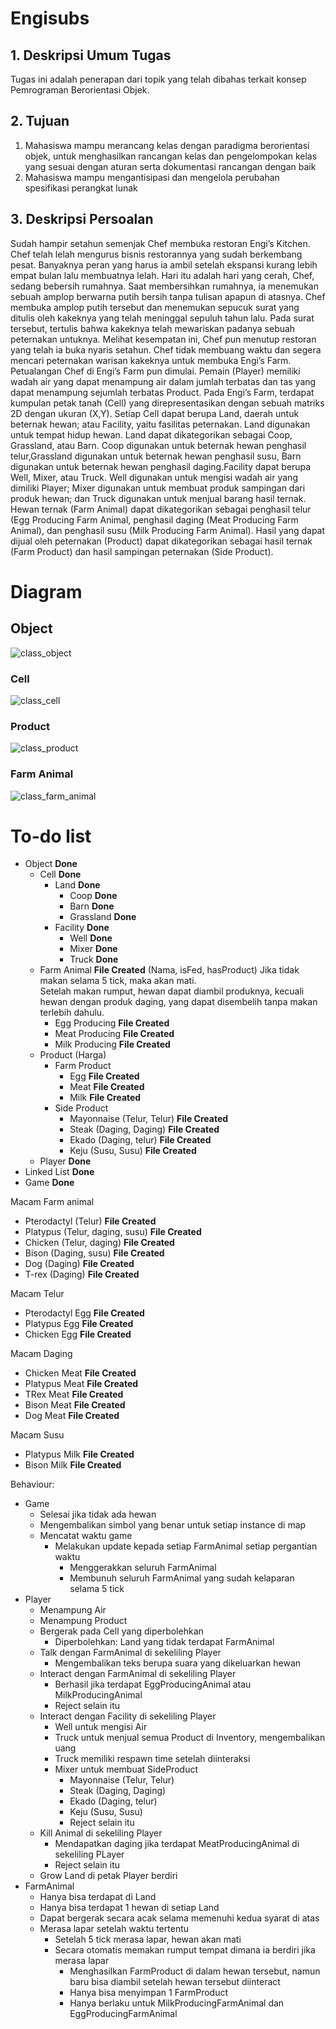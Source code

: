 # Engisubs
## 1. Deskripsi Umum Tugas
Tugas ini adalah penerapan dari topik yang telah dibahas terkait konsep Pemrograman Berorientasi Objek.
## 2. Tujuan
1. Mahasiswa mampu merancang kelas dengan paradigma berorientasi objek, untuk menghasilkan rancangan kelas dan pengelompokan kelas yang sesuai dengan aturan serta dokumentasi rancangan dengan baik
2. Mahasiswa mampu mengantisipasi dan mengelola perubahan spesifikasi perangkat lunak
## 3. Deskripsi Persoalan
Sudah hampir setahun semenjak Chef membuka restoran Engi’s Kitchen. Chef telah lelah mengurus bisnis restorannya yang sudah berkembang pesat. Banyaknya peran yang harus ia ambil setelah ekspansi kurang lebih empat bulan lalu membuatnya lelah. Hari itu adalah hari yang cerah, Chef, sedang bebersih rumahnya. Saat membersihkan rumahnya, ia menemukan sebuah amplop berwarna putih bersih tanpa tulisan apapun di atasnya. Chef membuka amplop putih tersebut dan menemukan sepucuk surat yang ditulis oleh kakeknya yang telah meninggal sepuluh tahun lalu. Pada surat tersebut, tertulis bahwa kakeknya telah mewariskan padanya sebuah peternakan untuknya. Melihat kesempatan ini, Chef pun menutup restoran yang telah ia buka nyaris setahun. Chef tidak membuang waktu dan segera mencari peternakan warisan kakeknya untuk membuka Engi’s Farm. Petualangan Chef di Engi’s Farm pun dimulai. Pemain (Player) memiliki wadah air yang dapat menampung air dalam jumlah terbatas dan tas yang dapat menampung sejumlah terbatas Product. Pada Engi’s Farm, terdapat kumpulan petak tanah (Cell) yang direpresentasikan dengan sebuah matriks 2D dengan ukuran (X,Y). Setiap Cell dapat berupa Land, daerah untuk beternak hewan; atau Facility, yaitu fasilitas peternakan. Land digunakan untuk tempat hidup hewan. Land dapat dikategorikan sebagai Coop, Grassland, atau Barn. Coop digunakan untuk beternak hewan penghasil telur,Grassland digunakan untuk beternak hewan penghasil susu, Barn digunakan untuk beternak hewan penghasil daging.Facility dapat berupa Well, Mixer, atau Truck. Well digunakan untuk mengisi wadah air yang dimiliki Player; Mixer digunakan untuk membuat produk sampingan dari produk hewan; dan Truck digunakan untuk menjual barang hasil ternak. Hewan ternak (Farm Animal) dapat dikategorikan sebagai penghasil telur (Egg Producing Farm Animal, penghasil daging (Meat Producing Farm Animal), dan penghasil susu (Milk Producing Farm Animal). Hasil yang dapat dijual oleh peternakan (Product) dapat dikategorikan sebagai hasil ternak (Farm Product) dan hasil sampingan peternakan (Side Product).
# Diagram
## Object
![class_object](https://user-images.githubusercontent.com/37581792/54508343-40963600-4978-11e9-9f58-b854045a9d64.png)

### Cell
![class_cell](https://user-images.githubusercontent.com/37581792/54508515-bf8b6e80-4978-11e9-9bd4-5d2590ae0b3c.png)

### Product
![class_product](https://user-images.githubusercontent.com/37581792/54508345-42f89000-4978-11e9-9e66-65cffefa3a71.png)

### Farm Animal
![class_farm_animal](https://user-images.githubusercontent.com/37581792/54508363-54da3300-4978-11e9-8c47-ab433c12ff00.png)

# To-do list
- Object **Done**
	- Cell **Done**
		- Land **Done**
			- Coop **Done**
			- Barn **Done**
			- Grassland **Done**
		- Facility **Done**
			- Well **Done**
			- Mixer **Done**
			- Truck **Done**
	- Farm Animal **File Created** (Nama, isFed, hasProduct)
		Jika tidak makan selama 5 tick, maka akan mati.   
		Setelah makan rumput, hewan dapat diambil produknya,
		kecuali hewan dengan produk daging, yang dapat disembelih
		tanpa makan terlebih dahulu.
		- Egg Producing **File Created**
		- Meat Producing **File Created**
		- Milk Producing **File Created**
	- Product (Harga)
		- Farm Product
			- Egg **File Created** 
			- Meat **File Created**
			- Milk **File Created**
		- Side Product
			- Mayonnaise (Telur, Telur) **File Created**
			- Steak (Daging, Daging) **File Created**
			- Ekado (Daging, telur) **File Created**
			- Keju (Susu, Susu) **File Created**
	- Player **Done**
- Linked List **Done**
- Game **Done**

Macam Farm animal
- Pterodactyl (Telur) **File Created**
- Platypus (Telur, daging, susu) **File Created**
- Chicken (Telur, daging) **File Created**
- Bison  (Daging, susu) **File Created**
- Dog (Daging) **File Created**
- T-rex (Daging) **File Created**

Macam Telur
- Pterodactyl Egg **File Created**
- Platypus Egg **File Created**
- Chicken Egg **File Created**

Macam Daging
- Chicken Meat **File Created**
- Platypus Meat **File Created**
- TRex Meat **File Created**
- Bison Meat **File Created**
- Dog Meat **File Created**

Macam Susu
- Platypus Milk **File Created**
- Bison Milk **File Created**

Behaviour:
- Game
    - Selesai jika tidak ada hewan
    - Mengembalikan simbol yang benar untuk setiap instance di map
    - Mencatat waktu game
        - Melakukan update kepada setiap FarmAnimal setiap pergantian waktu
            - Menggerakkan seluruh FarmAnimal
            - Membunuh seluruh FarmAnimal yang sudah kelaparan selama 5 tick
- Player
    - Menampung Air
    - Menampung Product
    - Bergerak pada Cell yang diperbolehkan
        - Diperbolehkan: Land yang tidak terdapat FarmAnimal
    - Talk dengan FarmAnimal di sekeliling Player
        - Mengembalikan teks berupa suara yang dikeluarkan hewan
    - Interact dengan FarmAnimal di sekeliling Player
        - Berhasil jika terdapat EggProducingAnimal atau MilkProducingAnimal
        - Reject selain itu
    - Interact dengan Facility di sekeliling Player
        - Well untuk mengisi Air
        - Truck untuk menjual semua Product di Inventory, mengembalikan uang
        - Truck memiliki respawn time setelah diinteraksi
        - Mixer untuk membuat SideProduct
			- Mayonnaise (Telur, Telur)
			- Steak (Daging, Daging)
			- Ekado (Daging, telur)
			- Keju (Susu, Susu)
			- Reject selain itu
    - Kill Animal di sekeliling Player
        - Mendapatkan daging jika terdapat MeatProducingAnimal di sekeliling PLayer
        - Reject selain itu
    - Grow Land di petak Player berdiri
- FarmAnimal
    - Hanya bisa terdapat di Land
    - Hanya bisa terdapat 1 hewan di setiap Land
    - Dapat bergerak secara acak selama memenuhi kedua syarat di atas
    - Merasa lapar setelah waktu tertentu
        - Setelah 5 tick merasa lapar, hewan akan mati
        - Secara otomatis memakan rumput tempat dimana ia berdiri jika merasa lapar
            - Menghasilkan FarmProduct di dalam hewan tersebut, namun baru bisa diambil setelah hewan tersebut diinteract
            - Hanya bisa menyimpan 1 FarmProduct
            - Hanya berlaku untuk MilkProducingFarmAnimal dan EggProducingFarmAnimal
